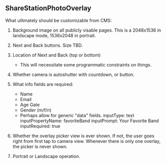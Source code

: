 ShareStationPhotoOverlay
------------------------

What ulitmately should be customizable from CMS:
1. Background image on all publicly visable pages. This is a 2048x1536 in landscape mode, 1536x2048 in portrait.
2. Next and Back buttons. Size TBD.
3. Location of Next and Back (top or bottom)
    - This will necessitate some programmatic constraints on things.
4. Whether camera is autoshutter with countdown, or button.
5. What info fields are required:
    - Name
    - Email
    - Age Gate
    - Gender (m/f/n)
    - Perhaps allow for generic "data" fields.
        inputType:          text
        inputPropertyName:  favoriteBand
        inputPrompt:        Your Favorite Band
        inputRequired:      true
        
6. Whether the overlay picker view is ever shown. If not, the user goes right from first tap to camera view. Whenever there is only one overlay, the picker is never shown.
7. Portrait or Landscape operation.

